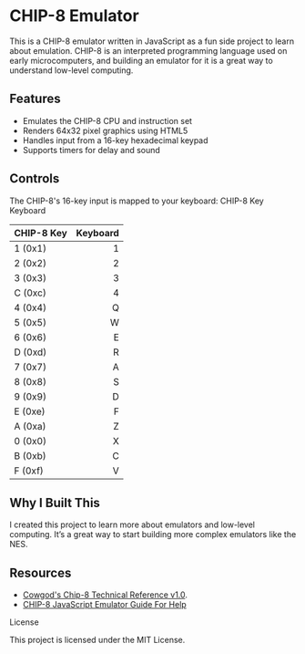 # CHIP-8 Emulator

This is a CHIP-8 emulator written in JavaScript as a fun side project to learn about emulation. CHIP-8 is an interpreted programming language used on early microcomputers, and building an emulator for it is a great way to understand low-level computing.

## Features

* Emulates the CHIP-8 CPU and instruction set
* Renders 64x32 pixel graphics using HTML5 <canvas>
* Handles input from a 16-key hexadecimal keypad
* Supports timers for delay and sound

## Controls

The CHIP-8's 16-key input is mapped to your keyboard:
CHIP-8 Key	Keyboard

| CHIP-8 Key | Keyboard |
| ---------- | --------:|
| 1 (0x1)    | 1        |
| 2 (0x2)    | 2        |
| 3 (0x3)    | 3        |
| C (0xc)    | 4        |
| 4 (0x4)    | Q        |
| 5 (0x5)    | W        |
| 6 (0x6)    | E        |
| D (0xd)    | R        |
| 7 (0x7)    | A        |
| 8 (0x8)    | S        |
| 9 (0x9)    | D        |
| E (0xe)    | F        |
| A (0xa)    | Z        |
| 0 (0x0)    | X        |
| B (0xb)    | C        |
| F (0xf)    | V        |

## Why I Built This

I created this project to learn more about emulators and low-level computing. It’s a great way to start building more complex emulators like the NES.

## Resources

   * [Cowgod's Chip-8 Technical Reference v1.0](http://devernay.free.fr/hacks/chip8/C8TECH10.HTM).
   * [CHIP-8 JavaScript Emulator Guide For Help](https://www.freecodecamp.org/news/creating-your-very-own-chip-8-emulator/)

License

This project is licensed under the MIT License.